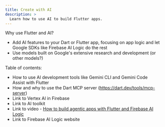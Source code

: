 ```yaml
---
title: Create with AI
description: >
  Learn how to use AI to build Flutter apps.
---
```


Why use Flutter and AI?
* Add AI features to your Dart or Flutter app, focusing on app logic and let
  Google SDKs like Firebase AI Logic do the rest
* Use models built on Google's extensive research and development (or other
  models?)


Table of contents:
* How to use AI development tools like Gemini CLI and Gemini Code Assist with
  Flutter
* How and why to use the Dart MCP server (https://dart.dev/tools/mcp-server)
* Link to Vertex AI in Firebase
* Link to AI toolkit 
* Link to video - [How to build agentic apps with Flutter and Firebase AI Logic][]
* Link to Firebase AI Logic website

[AI toolkit]: /ai-toolkit
[How to build agentic apps with Flutter and Firebase AI Logic]: {{site.yt.watch}}?v=xo271p-Fl_4
